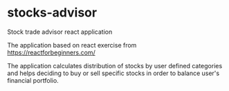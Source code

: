 # stocks-advisor
Stock trade advisor react application

The application based on react exercise from https://reactforbeginners.com/

The application calculates distribution of stocks by user defined categories and helps deciding to buy or sell specific stocks in order
to balance user's financial portfolio.
